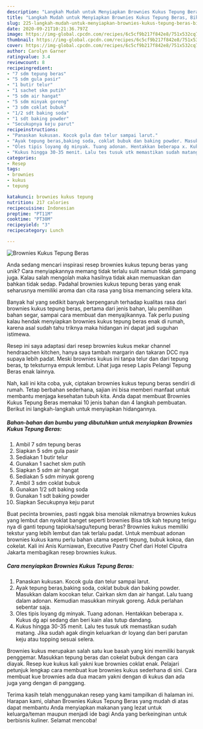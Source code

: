 ```yaml
---
description: "Langkah Mudah untuk Menyiapkan Brownies Kukus Tepung Beras, Bikin Ngiler"
title: "Langkah Mudah untuk Menyiapkan Brownies Kukus Tepung Beras, Bikin Ngiler"
slug: 225-langkah-mudah-untuk-menyiapkan-brownies-kukus-tepung-beras-bikin-ngiler
date: 2020-09-21T10:21:36.797Z
image: https://img-global.cpcdn.com/recipes/6c5cf9b217f842e8/751x532cq70/brownies-kukus-tepung-beras-foto-resep-utama.jpg
thumbnail: https://img-global.cpcdn.com/recipes/6c5cf9b217f842e8/751x532cq70/brownies-kukus-tepung-beras-foto-resep-utama.jpg
cover: https://img-global.cpcdn.com/recipes/6c5cf9b217f842e8/751x532cq70/brownies-kukus-tepung-beras-foto-resep-utama.jpg
author: Carolyn Garner
ratingvalue: 3.4
reviewcount: 8
recipeingredient:
- "7 sdm tepung beras"
- "5 sdm gula pasir"
- "1 butir telur"
- "1 sachet skm putih"
- "5 sdm air hangat"
- "5 sdm minyak goreng"
- "3 sdm coklat bubuk"
- "1/2 sdt baking soda"
- "1 sdt baking powder"
- "Secukupnya keju parut"
recipeinstructions:
- "Panaskan kukusan. Kocok gula dan telur sampai larut."
- "Ayak tepung beras,baking soda, coklat bubuk dan baking powder. Masukkan dalam kocokan telur. Cairkan skm dan air hangat. Lalu tuang dalam adonan. Kemudian masukkan minyak goreng. Aduk perlahan sebentar saja."
- "Oles tipis loyang dg minyak. Tuang adonan. Hentakkan beberapa x. Kukus dg api sedang dan beri kain alas tutup dandang."
- "Kukus hingga 30-35 menit. Lalu tes tusuk utk memastikan sudah matang. Jika sudah agak dingin keluarkan dr loyang dan beri parutan keju atau topping sesuai selera."
categories:
- Resep
tags:
- brownies
- kukus
- tepung

katakunci: brownies kukus tepung 
nutrition: 217 calories
recipecuisine: Indonesian
preptime: "PT11M"
cooktime: "PT30M"
recipeyield: "3"
recipecategory: Lunch

---
```



![Brownies Kukus Tepung Beras](https://img-global.cpcdn.com/recipes/6c5cf9b217f842e8/751x532cq70/brownies-kukus-tepung-beras-foto-resep-utama.jpg)

Anda sedang mencari inspirasi resep brownies kukus tepung beras yang unik? Cara menyiapkannya memang tidak terlalu sulit namun tidak gampang juga. Kalau salah mengolah maka hasilnya tidak akan memuaskan dan bahkan tidak sedap. Padahal brownies kukus tepung beras yang enak seharusnya memiliki aroma dan cita rasa yang bisa memancing selera kita.

Banyak hal yang sedikit banyak berpengaruh terhadap kualitas rasa dari brownies kukus tepung beras, pertama dari jenis bahan, lalu pemilihan bahan segar, sampai cara membuat dan menyajikannya. Tak perlu pusing kalau hendak menyiapkan brownies kukus tepung beras enak di rumah, karena asal sudah tahu triknya maka hidangan ini dapat jadi suguhan istimewa.

Resep ini saya adaptasi dari resep brownies kukus mekar channel hendraachen kitchen, hanya saya tambah margarin dan takaran DCC nya supaya lebih padat. Meski brownies kukus ini tanpa telur dan dari tepung beras, tp teksturnya empuk lembut. Lihat juga resep Lapis Pelangi Tepung Beras enak lainnya.


Nah, kali ini kita coba, yuk, ciptakan brownies kukus tepung beras sendiri di rumah. Tetap berbahan sederhana, sajian ini bisa memberi manfaat untuk membantu menjaga kesehatan tubuh kita. Anda dapat membuat Brownies Kukus Tepung Beras memakai 10 jenis bahan dan 4 langkah pembuatan. Berikut ini langkah-langkah untuk menyiapkan hidangannya.

<!--inarticleads1-->

##### Bahan-bahan dan bumbu yang dibutuhkan untuk menyiapkan Brownies Kukus Tepung Beras:

1. Ambil 7 sdm tepung beras
1. Siapkan 5 sdm gula pasir
1. Sediakan 1 butir telur
1. Gunakan 1 sachet skm putih
1. Siapkan 5 sdm air hangat
1. Sediakan 5 sdm minyak goreng
1. Ambil 3 sdm coklat bubuk
1. Gunakan 1/2 sdt baking soda
1. Gunakan 1 sdt baking powder
1. Siapkan Secukupnya keju parut


Buat pecinta brownies, pasti nggak bisa menolak nikmatnya brownies kukus yang lembut dan nyoklat banget seperti brownies Bisa tdk kah tepung terigu nya di ganti tepung tapioka/sagu/tepung beras? Brownies kukus memiliki tekstur yang lebih lembut dan tak terlalu padat. Untuk membuat adonan brownies kukus kamu perlu bahan utama seperti tepung, bubuk kokoa, dan cokelat. Kali ini Anis Kurniawan, Executive Pastry Chef dari Hotel Ciputra Jakarta membagikan resep brownies kukus. 

<!--inarticleads2-->

##### Cara menyiapkan Brownies Kukus Tepung Beras:

1. Panaskan kukusan. Kocok gula dan telur sampai larut.
1. Ayak tepung beras,baking soda, coklat bubuk dan baking powder. Masukkan dalam kocokan telur. Cairkan skm dan air hangat. Lalu tuang dalam adonan. Kemudian masukkan minyak goreng. Aduk perlahan sebentar saja.
1. Oles tipis loyang dg minyak. Tuang adonan. Hentakkan beberapa x. Kukus dg api sedang dan beri kain alas tutup dandang.
1. Kukus hingga 30-35 menit. Lalu tes tusuk utk memastikan sudah matang. Jika sudah agak dingin keluarkan dr loyang dan beri parutan keju atau topping sesuai selera.


Brownies kukus merupakan salah satu kue basah yang kini memiliki banyak penggemar. Masukkan tepung beras dan cokelat bubuk dengan cara diayak. Resep kue kukus kali yakni kue brownies coklat enak. Pelajari petunjuk lengkap cara membuat kue brownies kukus sederhana di sini. Cara membuat kue brownies ada dua macam yakni dengan di kukus dan ada juga yang dengan di panggang. 

Terima kasih telah menggunakan resep yang kami tampilkan di halaman ini. Harapan kami, olahan Brownies Kukus Tepung Beras yang mudah di atas dapat membantu Anda menyiapkan makanan yang lezat untuk keluarga/teman maupun menjadi ide bagi Anda yang berkeinginan untuk berbisnis kuliner. Selamat mencoba!
